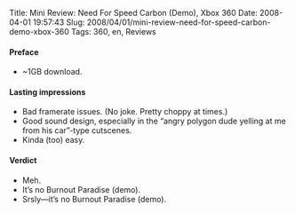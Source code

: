 Title: Mini Review: Need For Speed Carbon (Demo), Xbox 360
Date: 2008-04-01 19:57:43
Slug: 2008/04/01/mini-review-need-for-speed-carbon-demo-xbox-360
Tags: 360, en, Reviews


#### Preface

  * ~1GB download.

#### Lasting impressions

  * Bad framerate issues. (No joke. Pretty choppy at times.)
  * Good sound design, especially in the “angry polygon dude yelling at me from his car”-type cutscenes.
  * Kinda (too) easy.

#### Verdict

  * Meh.
  * It’s no Burnout Paradise (demo).
  * Srsly—it’s no Burnout Paradise (demo).
